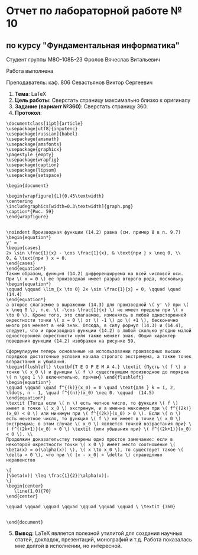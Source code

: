 # Отчет по лабораторной работе № 10
## по курсу "Фундаментальная информатика"

Студент группы М8О-108Б-23 Фролов Вячеслав Витальевич

Работа выполнена 

Преподаватель: каф. 806 Севастьянов Виктор Сергеевич

1. **Тема**: LaTeX
2. **Цель работы**: Сверстать страницу максимально близко к оригиналу
3. **Задание (вариант №360)**: Сверстать страницу 360.
4. **Протокол**: 


```
\documentclass[11pt]{article}
\usepackage[utf8]{inputenc}
\usepackage[russian]{babel}
\usepackage{amsmath}
\usepackage{amsfonts}
\usepackage{graphicx}
\pagestyle {empty}
\usepackage{wrapfig}
\usepackage{caption}
\usepackage{lipsum}
\usepackage{setspace}

\begin{document}

\begin{wrapfigure}{L}{0.45\textwidth}
\centering
\includegraphics[width=0.3\textwidth]{graph.png}
\caption*{Рис. 59}
\end{wrapfigure}


\noindent Производная функции (14.2) равна (см. пример 8 в п. 9.7)
\begin{equation*}
y' = 
\begin{cases} 
2x \sin \frac{1}{x} - \cos \frac{1}{x}, & \text{при } x \neq 0, \\
0, & \text{при } x = 0.
\end{cases}
\end{equation*}
Таким образом, функция (14.2) дифференцируема на всей числовой оси. При \( x = 0 \) ее производная имеет разрыв второго рода, поскольку
\begin{equation*}
\qquad \qquad \lim_{x \to 0} 2x \sin \frac{1}{x} = 0, \qquad \quad (14.4)
\end{equation*}
а второе слагаемое в выражении (14.3) для производной \( y' \) при \( x \neq 0 \), т.е. \( -\cos \frac{1}{x} \) не имеет предела при \( x \to 0 \). Кроме того, это слагаемое, изменяясь в любой односторонней окрестности точки \( x = 0 \) от \( -1 \) до \( +1 \), бесконечно много раз меняет в ней знак. Отсюда, в силу формул (14.3) и (14.4), следует, что и производная функции (14.2) в любой сколько угодно малой односторонней окрестности нуля также меняет знак. Общий характер поведения функции (14.2) изображен на рисунке 59.

Сформулируем теперь основанные на использовании производных высших порядков достаточные условия начала строгого экстремума, а также точек возрастания и убывания.
\begin{flushleft} \textbf{Т Е О Р Е М А 4.} \textit {Пусть \( f \) в точке \( x_0 \) и функции \( f \) существующем производное до порядка \( n \geq 1 \) включительно, причем} \end{flushleft}
\begin{equation*}
\qquad \qquad \quad f^{(k)}(x_0) = 0 \quad \text{для } k = 1, 2, \ldots, n - 1, \quad f^{(n)}(x_0) \neq 0. \qquad  (14.5)
\end{equation*}
\textit {Тогда если \( n \) есть четное число, то функция \( f \) имеет в точке \( x_0 \) экстремум, и а именно максимум при \( f^{(2k)}(x_0) < 0 \) или минимум при \( f^{(2k)}(x_0) > 0 \). Если \( n \) есть нечетное число, то функция \( f \) не имеет в точке \( x_0 \) экстремума; в этом случае \( x_0 \) является точкой возрастания при} \( f^{(2k+1)}(x_0) > 0 \) \textit {или убывания при} \( f^{(2k+1)}(x_0) < 0 \). \\
Продолжим доказательству теоремы одно простое замечание: если в некоторой окрестности точки \( x_0 \) имеет место соотношение \( \beta(x) = o(\alpha(x)) \), \( x \to x_0 \), то существует такое \( \delta > 0 \), что при \( |x - x_0| < \delta \) справедливо неравенство

\[
|\beta(x)| \leq \frac{1}{2}|\alpha(x)|.
\]
\begin{center}
   \line(1,0){70}
\end{center}

\qquad \qquad \qquad \qquad \qquad \qquad \qquad \ \textit {360}


\end{document}

```


5. **Вывод**: LaTeX является полезной утилитой для создания научных статей, докладок, презентаций, монографий и т.д. Работа показалась мне долгой в исполнении, но интересной.
